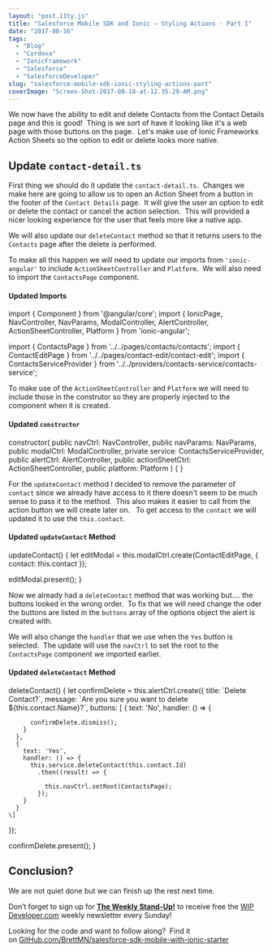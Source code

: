 ```yaml
---
layout: "post.11ty.js"
title: "Salesforce Mobile SDK and Ionic – Styling Actions - Part I"
date: "2017-08-16"
tags: 
  - "Blog"
  - "Cordova"
  - "IonicFramework"
  - "Salesforce"
  - "SalesforceDeveloper"
slug: "salesforce-mobile-sdk-ionic-styling-actions-part"
coverImage: "Screen-Shot-2017-08-18-at-12.35.29-AM.png"
---
```


We now have the ability to edit and delete Contacts from the Contact Details page and this is good!  Thing is we sort of have it looking like it's a web page with those buttons on the page.  Let's make use of Ionic Frameworks Action Sheets so the option to edit or delete looks more native.

## Update `contact-detail.ts`

First thing we should do it update the `contact-detail.ts`.  Changes we make here are going to allow us to open an Action Sheet from a button in the footer of the `Contact Details` page.  It will give the user an option to edit or delete the contact or cancel the action selection.  This will provided a nicer looking experience for the user that feels more like a native app.

We will also update our `deleteContact` method so that it returns users to the `Contacts` page after the delete is performed.

To make all this happen we will need to update our imports from `'ionic-angular'` to include `ActionSheetController` and `Platform`.  We will also need to import the `ContactsPage` component. 

#### Updated Imports

import { Component } from '@angular/core';
import { IonicPage, NavController, NavParams, ModalController, AlertController, ActionSheetController, Platform } from 'ionic-angular';

import { ContactsPage } from '../../pages/contacts/contacts';
import { ContactEditPage } from '../../pages/contact-edit/contact-edit';
import { ContactsServiceProvider } from '../../providers/contacts-service/contacts-service';

To make use of the `ActionSheetController` and `Platform` we will need to include those in the construtor so they are properly injected to the component when it is created.

#### Updated `constructor`

constructor(
  public navCtrl: NavController,
  public navParams: NavParams,
  public modalCtrl: ModalController,
  private service: ContactsServiceProvider,
  public alertCtrl: AlertController,
  public actionSheetCtrl: ActionSheetController,
  public platform: Platform
) { }

For the `updateContact` method I decided to remove the parameter of `contact` since we already have access to it there doesn't seem to be much sense to pass it to the method.  This also makes it easier to call from the action button we will create later on.   To get access to the `contact` we will updated it to use the `this.contact`.

#### Updated `updateContact` Method

updateContact() {
  let editModal = this.modalCtrl.create(ContactEditPage, { contact: this.contact });

  editModal.present();
}

Now we already had a `deleteContact` method that was working but.... the buttons looked in the wrong order.  To fix that we will need change the oder the buttons are listed in the `buttons` array of the options object the alert is created with.

We will also change the `handler` that we use when the `Yes` button is selected.  The update will use the `navCtrl` to set the root to the `ContactsPage` component we imported earlier.

#### Updated `deleteContact` Method

deleteContact() {
  let confirmDelete = this.alertCtrl.create({
    title: \`Delete Contact?\`,
    message: \`Are you sure you want to delete ${this.contact.Name}?\`,
    buttons: \[
      {
        text: 'No',
        handler: () => {

          confirmDelete.dismiss();
        }
      },
      {
        text: 'Yes',
        handler: () => {
          this.service.deleteContact(this.contact.Id)
            .then((result) => {

              this.navCtrl.setRoot(ContactsPage);
            });
        }
      }
    \]
  });

  confirmDelete.present();
}

## Conclusion?

We are not quiet done but we can finish up the rest next time.

Don’t forget to sign up for [**The Weekly Stand-Up!**](https://wipdeveloper.wpcomstaging.com/newsletter/) to receive free the [WIP Developer.com](https://wipdeveloper.wpcomstaging.com/) weekly newsletter every Sunday!

Looking for the code and want to follow along?  Find it on [GitHub.com/BrettMN/salesforce-sdk-mobile-with-ionic-starter](https://github.com/BrettMN/salesforce-sdk-mobile-with-ionic-starter)
